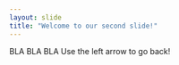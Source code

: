 ```yaml
---
layout: slide
title: "Welcome to our second slide!"
---
```

BLA BLA BLA
Use the left arrow to go back!
